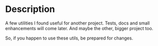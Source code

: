 # Description

A few utilities I found useful for another project.
Tests, docs and small enhancements will come later.
And maybe the other, bigger project too.

So, if you happen to use these utils, be prepared for changes.

